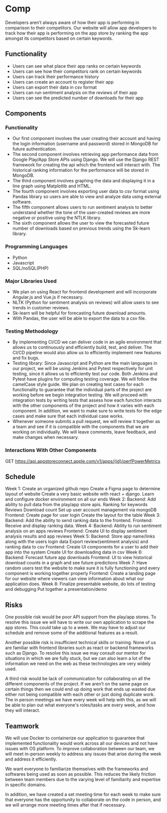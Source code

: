 # Comp

Developers aren’t always aware of how their app is performing in comparison to their competitors. Our website will allow app developers to track how their app is performing on the app store by ranking the app amongst its competitors based on certain keywords. 

## Functionality
- Users can see what place their app ranks on certain keywords
- Users can see how their competitors rank on certain keywords
- Users can track their performance history
- Users can create an account to register their app
- Users can export their data in csv format
- Users can run sentiment analysis on the reviews of their app
- Users can see the predicted number of downloads for their app

## Components

### Functionality
- Our first component involves the user creating their account and having the login information (username and password) stored in MongoDB for future authentication.
- The second component involves retrieving app performance data from Google Play/App Store APIs using Django. We will use the Django REST framework for creating the api which the frontend will interact with. The historical ranking information for the performance will be stored in MongoDB.
- The third component involves graphing the data and displaying it in a line graph using Matplotlib and HTML.
- The fourth component involves exporting user data to csv format using Pandas library so users are able to view and analyze data using external software.
- The fifth component allows users to run sentiment analysis to better understand whether the tone of the user-created reviews are more negative or positive using the NTLK library.
- The sixth component allows the user to view the forecasted future number of downloads based on previous trends using the Sk-learn library.

### Programming Languages
- Python
- Javascript
- SQL/noSQL(PHP)

### Major Libraries Used
- We plan on using React for frontend development and will incorporate Angular.js and Vue.js if necessary.
- NLTK (Python for sentiment analysis on reviews) will allow users to see trends in customer reviews.
- Sk-learn will be helpful for forecasting future download amounts.
- With Pandas, the user will be able to export the data to a csv file.

### Testing Methodology
- By implementing CI/CD we can deliver code in an agile environment that allows us to continuously and efficiently build, test, and deliver. The CI/CD pipeline would also allow us to efficiently implement new features and fix bugs.
- Testing library: Since Javascript and Python are the main languages in our project, we will be using Jenkins and Pytest respectively for unit testing, since it allows us to efficiently test our code. Both Jenkins and Pytest have plugins for computing testing coverage. We will follow the camelCase style guide. We plan on creating test cases for each functionality to guarantee that the individual parts of the project are working before we begin integration testing. We will proceed with integration tests by writing tests that assess how each function interacts with the other components of the project and how it varies with each component. In addition, we want to make sure to write tests for the edge cases and make sure that each individual case works. 
- Whenever someone submits a pull request, we will review it together as a team and see if it is compatible with the components that we are working on individually. We will leave comments, leave feedback, and make changes when necessary. 

### Interactions With Other Components
GET https://api.appstoreconnect.apple.com/v1/apps/{id}/perfPowerMetrics

## Schedule
Week 1:
Create an organized github repo
Create a Figma page to determine layout of website
Create a very basic website with react + django.
Learn and configure docker environment on all our ends
Week 2:
Backend:
Add ability to pull data from the play/app store apis.
Ranking for keywords
Reviews
Download count
Set up user account management via mongoDB
Frontend:
Create page for user login
Create the layout for the table
Week 3:
Backend:
Add the ability to send ranking data to the frontend.
Frontend:
Receive and display ranking data.
Week 4:
Backend:
Ability to run sentiment analysis on an apps reviews
Frontend:
Create UI to display sentiment analysis results and app reviews
Week 5:
Backend:
Store app name/links along with the users login data
Export review(sentiment analysis) and ranking data to csv
Frontend:
Create UI components for a user to add their app into the system
Create UI for downloading data in csv
Week 6:
Backend:
Forecast future app downloads
Frontend:
UI to view historical download counts in a graph and see future predictions
Week 7:
Have random users test the website to make sure it is fully functioning and every component is working together properly
Frontend:
Create a landing page for our website where viewers can view information about what our application does.
Week 8:
Finalize presentable website, do lots of testing and debugging
Put together a presentation/demo


## Risks
One possible risk would be poor API support from the play/app stores. To resolve this issue we will have to write our own application to scrape the app stores. This could take up to a week. We may have to adjust our schedule and remove some of the additional features as a result.

Another possible risk is insufficient technical skills or training. None of us are familiar with frontend libraries such as react or backend frameworks such as Django. To resolve this issue we may consult our mentor for situations in which we are fully stuck, but we can also learn a lot of the information we need on the web as these technologies are very widely used.

A third risk would be lack of communication for collaborating on all the different components of the project. If we aren’t on the same page on certain things then we could end up doing work that ends up wasted due either not being compatible with each other or just doing duplicate work. The in person meetings we have every week will help with this, as we will be able to plan out what everyone's roles/tasks are every week, and how they will interact. 

## Teamwork
We will use Docker to containerize our application to guarantee that implemented functionality would work across all our devices and not have issues with OS platform. To improve collaboration between our team, we will meet in-person weekly to address any issues that arise during the week and address it efficiently.

We want everyone to familiarize themselves with the frameworks and softwares being used as soon as possible. This reduces the likely friction between team members due to the varying level of familiarity and expertise in specific domains.

In addition, we have created a set meeting time for each week to make sure that everyone has the opportunity to collaborate on the code in person, and we will arrange more meeting times after that if necessary.




